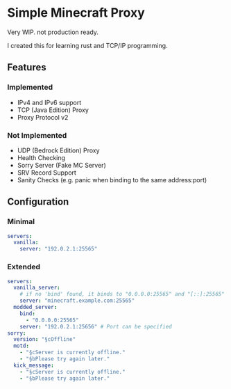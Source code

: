 # Simple Minecraft Proxy

Very WIP. not production ready.

I created this for learning rust and TCP/IP programming.

## Features

### Implemented

- IPv4 and IPv6 support
- TCP (Java Edition) Proxy
- Proxy Protocol v2

### Not Implemented

- UDP (Bedrock Edition) Proxy
- Health Checking
- Sorry Server (Fake MC Server)
- SRV Record Support
- Sanity Checks (e.g. panic when binding to the same address:port)

## Configuration

### Minimal

```yaml
servers:
  vanilla:
    server: "192.0.2.1:25565"
```

### Extended

```yaml
servers:
  vanilla_server:
    # if no 'bind' found, it binds to "0.0.0.0:25565" and "[::]:25565"
    server: "minecraft.example.com:25565"
  modded_server:
    bind:
      - "0.0.0.0:25565"
    server: "192.0.2.1:25656" # Port can be specified
sorry:
  version: "§cOffline"
  motd:
    - "§cServer is currently offline."
    - "§bPlease try again later."
  kick_message:
    - "§cServer is currently offline."
    - "§bPlease try again later."
```